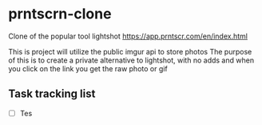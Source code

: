 # prntscrn-clone
Clone of the popular tool lightshot https://app.prntscr.com/en/index.html

This is project will utilize the public imgur api to store photos
The purpose of this is to create a private alternative to lightshot, with no adds and when you click on the link you get the raw photo or gif

## Task tracking list

- [ ] Tes
